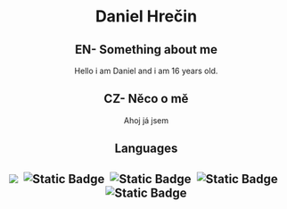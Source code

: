<h1 align="center">Daniel Hrečin</h1>
<h2 align="center">EN- Something about me</h2>
<p align="center">Hello i am Daniel and i am 16 years old. </p>
<h2 align="center">CZ- Něco o mě</h2>
<p align="center">Ahoj já jsem </p>
<h2 align="center">Languages<h2>
<div align="center">
<img src="https://img.shields.io/badge/HTML-rgb(240%2C%20110%2C%2035)">&nbsp;&nbsp;<img alt="Static Badge" src="https://img.shields.io/badge/CSS-rgb(0%2C%2020%2C%20220)">&nbsp;&nbsp;<img alt="Static Badge" src="https://img.shields.io/badge/JavaScript-rgb(240%2C%20232%2C%200)">&nbsp;&nbsp;<img alt="Static Badge" src="https://img.shields.io/badge/Java-rgb(255%2C%20191%2C%20100)">&nbsp;&nbsp;<img alt="Static Badge" src="https://img.shields.io/badge/Python-rgb(0%2C%20193%2C%20255)">
</div>
